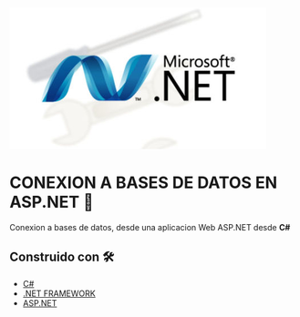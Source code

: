 ![image](https://github.com/he1ox/DB-2/blob/master/net.jpg)

# CONEXION A BASES DE DATOS EN ASP.NET 🚀

Conexion a bases de datos, desde una aplicacion Web ASP.NET desde **C#**


## Construido con 🛠️

* [C#](https://docs.microsoft.com/en-us/dotnet/csharp/)
* [.NET FRAMEWORK](https://es.wikipedia.org/wiki/Microsoft_.NET)
* [ASP.NET](https://dotnet.microsoft.com/apps/aspnet)

